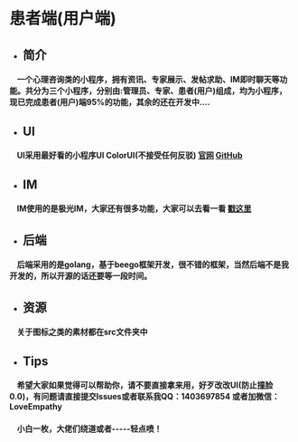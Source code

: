 # 患者端(用户端)

- ## 简介
#### &nbsp;&nbsp;&nbsp;&nbsp;一个心理咨询类的小程序，拥有资讯、专家展示、发帖求助、IM即时聊天等功能。共分为三个小程序，分别由:管理员、专家、患者(用户)组成，均为小程序，现已完成患者(用户)端95%的功能，其余的还在开发中....
- ## UI
#### &nbsp;&nbsp;&nbsp;&nbsp;UI采用最好看的小程序UI ColorUI(不接受任何反驳) [官网](https://www.color-ui.com/) [GitHub](https://github.com/weilanwl/ColorUI)
- ## IM
#### &nbsp;&nbsp;&nbsp;&nbsp;IM使用的是极光IM，大家还有很多功能，大家可以去看一看 [戳这里](https://www.jiguang.cn/)
- ## 后端
#### &nbsp;&nbsp;&nbsp;&nbsp;后端采用的是golang，基于beego框架开发，很不错的框架，当然后端不是我开发的，所以开源的话还要等一段时间。
- ## 资源
#### &nbsp;&nbsp;&nbsp;&nbsp;关于图标之类的素材都在src文件夹中
- ## Tips
#### &nbsp;&nbsp;&nbsp;&nbsp;希望大家如果觉得可以帮助你，请不要直接拿来用，好歹改改UI(防止撞脸0.0)，有问题请直接提交lssues或者联系我QQ：1403697854 或者加微信：LoveEmpathy
#### &nbsp;&nbsp;&nbsp;&nbsp;小白一枚，大佬们绕道或者-----轻点喷！